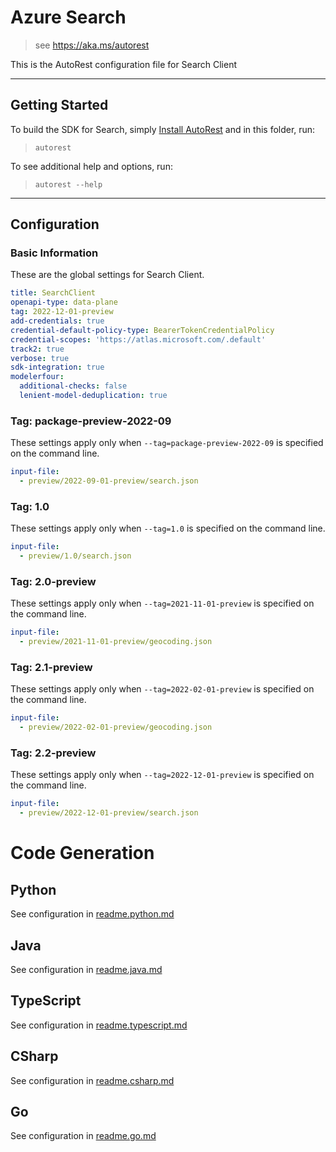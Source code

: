 # Azure Search

> see https://aka.ms/autorest

This is the AutoRest configuration file for Search Client

---

## Getting Started

To build the SDK for Search, simply [Install AutoRest](https://aka.ms/autorest/install) and in this folder, run:

> `autorest`

To see additional help and options, run:

> `autorest --help`

---

## Configuration

### Basic Information

These are the global settings for Search Client.

``` yaml
title: SearchClient
openapi-type: data-plane
tag: 2022-12-01-preview
add-credentials: true
credential-default-policy-type: BearerTokenCredentialPolicy
credential-scopes: 'https://atlas.microsoft.com/.default'
track2: true
verbose: true
sdk-integration: true
modelerfour:
  additional-checks: false
  lenient-model-deduplication: true
```


### Tag: package-preview-2022-09

These settings apply only when `--tag=package-preview-2022-09` is specified on the command line.

```yaml $(tag) == 'package-preview-2022-09'
input-file:
  - preview/2022-09-01-preview/search.json
```
### Tag: 1.0

These settings apply only when `--tag=1.0` is specified on the command line.

``` yaml $(tag) == '1.0'
input-file:
  - preview/1.0/search.json
```

### Tag: 2.0-preview

These settings apply only when `--tag=2021-11-01-preview` is specified on the command line.

``` yaml $(tag) == '2021-11-01-preview'
input-file:
  - preview/2021-11-01-preview/geocoding.json
```

### Tag: 2.1-preview

These settings apply only when `--tag=2022-02-01-preview` is specified on the command line.

``` yaml $(tag) == '2022-02-01-preview'
input-file:
  - preview/2022-02-01-preview/geocoding.json
```

### Tag: 2.2-preview

These settings apply only when `--tag=2022-12-01-preview` is specified on the command line.

```yaml $(tag) == '2022-12-01-preview'
input-file:
  - preview/2022-12-01-preview/search.json
```

# Code Generation

## Python

See configuration in [readme.python.md](./readme.python.md)

## Java

See configuration in [readme.java.md](./readme.java.md)

## TypeScript

See configuration in [readme.typescript.md](./readme.typescript.md)

## CSharp

See configuration in [readme.csharp.md](./readme.csharp.md)

## Go

See configuration in [readme.go.md](./readme.go.md)
